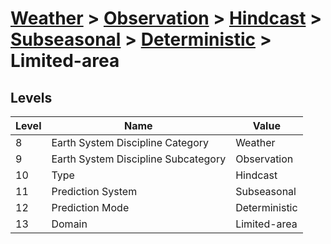 # [Weather](../../../../..) > [Observation](../../../..) > [Hindcast](../../..) > [Subseasonal](../..) > [Deterministic](..) > Limited-area

## Levels

| Level | Name | Value |
|-----|-----|-----|
| 8 | Earth System Discipline Category | Weather |
| 9 | Earth System Discipline Subcategory | Observation |
| 10 | Type | Hindcast |
| 11 | Prediction System | Subseasonal |
| 12 | Prediction Mode | Deterministic |
| 13 | Domain | Limited-area |
